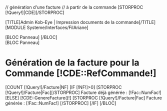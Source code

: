 // génération d'une facture
// à partir de la commande
[STORPROC [!Query!]|CDE][/STORPROC]


[TITLE]Admin Kob-Eye | Impression documents de la commande[/TITLE]
[MODULE Systeme/Interfaces/FilAriane]
<div id="Container">
	<form action="" method="post" name="rech[!Test::TypeChild!]" class="FormRech">
		<div id="Arbo">
			[BLOC Panneau]
			[/BLOC]
		</div>
		<div id="Data">
			[BLOC Panneau]
				<h1>Génération de la facture pour la Commande [!CDE::RefCommande!]</h1>
				[COUNT [!Query!]/Facture|NF]
				[IF [!NF!]>0] 
					[STORPROC [!Query!]/Facture|Fac][/STORPROC]
					Facture déjà générée : [!Fac::NumFac!]
				[ELSE]
					[!CDE::GenereFacture()!]
					[STORPROC [!Query!]/Facture|Fac]
						Facture générée : [!Fac::NumFac!]
					[/STORPROC]
				[/IF]
			[/BLOC]
		</div>
	</form>
</div>

